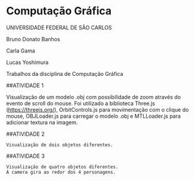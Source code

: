 # Computação Gráfica

  UNIVERSIDADE FEDERAL DE SÃO CARLOS
  
  Bruno Donato Banhos
  
  Carla Gama
  
  Lucas Yoshimura

Trabalhos da disciplina de Computação Gráfica

##ATIVIDADE 1

  Visualização de um modelo .obj com possibilidade de zoom através do evento de scroll do mouse.
  Foi utilizado a biblioteca Three.js (https://threejs.org/), OrbitControls.js para movimentação com o clique do mouse, OBJLoader.js para carregar o modelo .obj e MTLLoader.js para adicionar textura na imagem. 

##ATIVIDADE 2

	Visualização de dois objetos diferentes.

##ATIVIDADE 3

	Visualização de quatro objetos diferentes.
	A camera gira ao redor dos 4 personagens.
